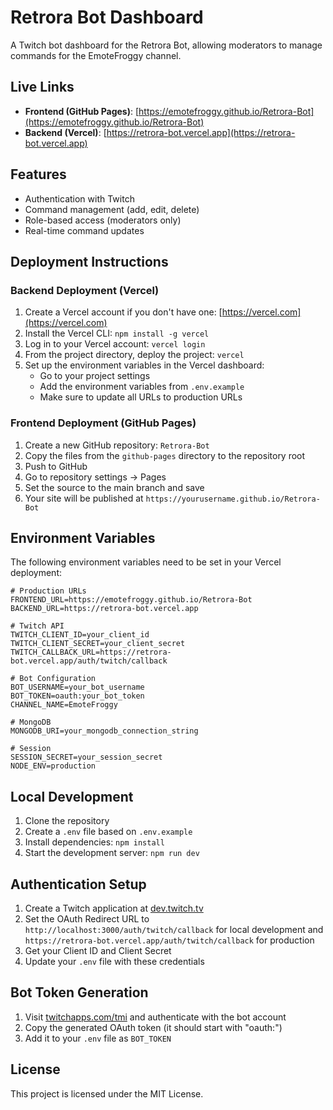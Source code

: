 # Retrora Bot Dashboard

A Twitch bot dashboard for the Retrora Bot, allowing moderators to manage commands for the EmoteFroggy channel.

## Live Links

- **Frontend (GitHub Pages)**: [https://emotefroggy.github.io/Retrora-Bot](https://emotefroggy.github.io/Retrora-Bot)
- **Backend (Vercel)**: [https://retrora-bot.vercel.app](https://retrora-bot.vercel.app)

## Features

- Authentication with Twitch
- Command management (add, edit, delete)
- Role-based access (moderators only)
- Real-time command updates

## Deployment Instructions

### Backend Deployment (Vercel)

1. Create a Vercel account if you don't have one: [https://vercel.com](https://vercel.com)
2. Install the Vercel CLI: `npm install -g vercel`
3. Log in to your Vercel account: `vercel login`
4. From the project directory, deploy the project: `vercel`
5. Set up the environment variables in the Vercel dashboard:
   - Go to your project settings
   - Add the environment variables from `.env.example`
   - Make sure to update all URLs to production URLs

### Frontend Deployment (GitHub Pages)

1. Create a new GitHub repository: `Retrora-Bot`
2. Copy the files from the `github-pages` directory to the repository root
3. Push to GitHub
4. Go to repository settings → Pages
5. Set the source to the main branch and save
6. Your site will be published at `https://yourusername.github.io/Retrora-Bot`

## Environment Variables

The following environment variables need to be set in your Vercel deployment:

```
# Production URLs
FRONTEND_URL=https://emotefroggy.github.io/Retrora-Bot
BACKEND_URL=https://retrora-bot.vercel.app

# Twitch API
TWITCH_CLIENT_ID=your_client_id
TWITCH_CLIENT_SECRET=your_client_secret
TWITCH_CALLBACK_URL=https://retrora-bot.vercel.app/auth/twitch/callback

# Bot Configuration
BOT_USERNAME=your_bot_username
BOT_TOKEN=oauth:your_bot_token
CHANNEL_NAME=EmoteFroggy

# MongoDB
MONGODB_URI=your_mongodb_connection_string

# Session
SESSION_SECRET=your_session_secret
NODE_ENV=production
```

## Local Development

1. Clone the repository
2. Create a `.env` file based on `.env.example`
3. Install dependencies: `npm install`
4. Start the development server: `npm run dev`

## Authentication Setup

1. Create a Twitch application at [dev.twitch.tv](https://dev.twitch.tv/console/apps)
2. Set the OAuth Redirect URL to `http://localhost:3000/auth/twitch/callback` for local development and `https://retrora-bot.vercel.app/auth/twitch/callback` for production
3. Get your Client ID and Client Secret
4. Update your `.env` file with these credentials

## Bot Token Generation

1. Visit [twitchapps.com/tmi](https://twitchapps.com/tmi/) and authenticate with the bot account
2. Copy the generated OAuth token (it should start with "oauth:")
3. Add it to your `.env` file as `BOT_TOKEN`

## License

This project is licensed under the MIT License. 